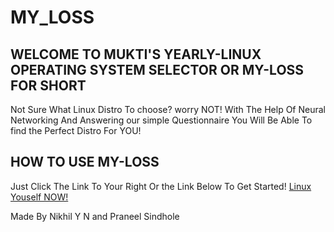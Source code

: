 # MY_LOSS

## WELCOME TO MUKTI'S YEARLY-LINUX OPERATING SYSTEM SELECTOR OR MY-LOSS FOR SHORT

Not Sure What Linux Distro To choose? worry NOT!
With The Help Of Neural Networking And Answering our simple Questionnaire You Will Be Able To find the Perfect Distro For YOU!

## HOW TO USE MY-LOSS

Just Click The Link To Your Right Or the Link Below To Get Started!
[Linux Youself NOW!](https://nikhil011205.github.io/MY_LOSS/)

Made By Nikhil Y N and Praneel Sindhole
